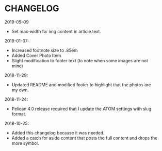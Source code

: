 # CHANGELOG

2019-05-09

- Set max-width for img content in article.text.

2019-01-07:

- Increased footnote size to .85em
- Added Cover Photo Item
- Slight modification to footer text (to note when some images are not mine)

2018-11-29:

- Updated README and modified footer to highlight that the photos are my own.

2018-11-24:

- Pelican 4.0 release required that I update the ATOM settings with slug format.

2018-10-25: 

- Added this changelog because it was needed.
- Added a catch for aside content that posts the full content and drops the more symbol. 

